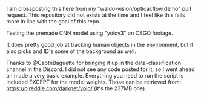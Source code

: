 I am crossposting this here from my "waldo-vision/optical.flow.demo" pull request. This repository did not exists at the time and I feel like this falls more in line with the goal of this repo.

Testing the premade CNN model using "yolov3" on CSGO footage.

It does pretty good job at tracking human objects in the environment, but it also picks and ID's some of the background as well.

Thanks to @CaptnBaguette for bringing it up in the data-classification channel in the Discord. I did not see any code posted for it, so I went ahead an made a very basic example. Everything you need to run the script is included EXCEPT for the model weights. Those can be retrieved from: https://pjreddie.com/darknet/yolo/ (it's the 237MB one).
